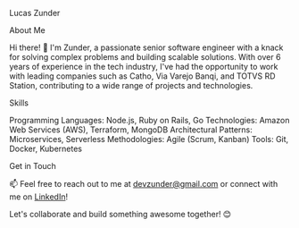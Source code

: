 Lucas Zunder

About Me

Hi there! 👋 I'm Zunder, a passionate senior software engineer with a knack for solving complex problems and building scalable solutions. With over 6 years of experience in the tech industry, I've had the opportunity to work with leading companies such as Catho, Via Varejo Banqi, and TOTVS RD Station, contributing to a wide range of projects and technologies.

Skills

Programming Languages: Node.js, Ruby on Rails, Go
Technologies: Amazon Web Services (AWS), Terraform, MongoDB
Architectural Patterns: Microservices, Serverless
Methodologies: Agile (Scrum, Kanban)
Tools: Git, Docker, Kubernetes

Get in Touch

📫 Feel free to reach out to me at devzunder@gmail.com or connect with me on [LinkedIn](https://www.linkedin.com/in/zunder/)!

Let's collaborate and build something awesome together! 😊

